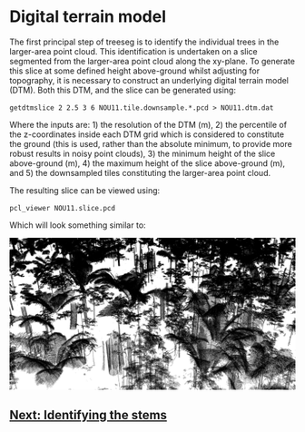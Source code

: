 # Digital terrain model

The first principal step of treeseg is to identify the individual trees in the larger-area point cloud. This identification is undertaken on a slice segmented from the larger-area point cloud along the xy-plane. To generate this slice at some defined height above-ground whilst adjusting for topography, it is necessary to construct an underlying digital terrain model (DTM). Both this DTM, and the slice can be generated using:

```
getdtmslice 2 2.5 3 6 NOU11.tile.downsample.*.pcd > NOU11.dtm.dat
```

Where the inputs are: 1) the resolution of the DTM (m), 2) the percentile of the z-coordinates inside each DTM grid which is considered to constitute the ground (this is used, rather than the absolute minimum, to provide more robust results in noisy point clouds), 3) the minimum height of the slice above-ground (m), 4) the maximum height of the slice above-ground (m), and 5) the downsampled tiles constituting the larger-area point cloud.

The resulting slice can be viewed using:

```
pcl_viewer NOU11.slice.pcd
```

Which will look something similar to:

<img src="/doc/images/slice.png" width="750">

## [Next: Identifying the stems](tutorial_findstems.md)
